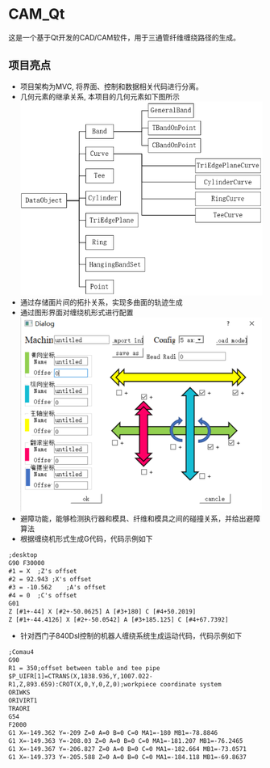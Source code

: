 # CAM_Qt
这是一个基于Qt开发的CAD/CAM软件，用于三通管纤维缠绕路径的生成。


## 项目亮点
- 项目架构为MVC, 将界面、控制和数据相关代码进行分离。
- 几何元素的继承关系, 本项目的几何元素如下图所示</br>
![几何元素间的继承关系](https://github.com/jihaoqin/CAM_Qt/blob/master/docs/%E7%BB%A7%E6%89%BF%E5%85%B3%E7%B3%BB.png)
- 通过存储面片间的拓扑关系，实现多曲面的轨迹生成
- 通过图形界面对缠绕机形式进行配置</br>
![](https://github.com/jihaoqin/CAM_Qt/blob/master/docs/%E6%9C%BA%E5%BA%8A%E9%85%8D%E7%BD%AE.png)
- 避障功能，能够检测执行器和模具、纤维和模具之间的碰撞关系，并给出避障算法
- 根据缠绕机形式生成G代码，代码示例如下
```
;desktop
G90 F30000
#1 = X	;Z's offset
#2 = 92.943	;X's offset
#3 = -10.562	;A's offset
#4 = 0	;C's offset
G01
Z [#1+-44] X [#2+-50.0625] A [#3+180] C [#4+50.2019]
Z [#1+-44.4126] X [#2+-50.0542] A [#3+185.125] C [#4+67.7392]
```
- 针对西门子840Dsl控制的机器人缠绕系统生成运动代码，代码示例如下
```
;Comau4
G90
R1 = 350;offset between table and tee pipe 
$P_UIFR[1]=CTRANS(X,1838.936,Y,1007.022-R1,Z,893.659):CROT(X,0,Y,0,Z,0);workpiece coordinate system
ORIWKS
ORIVIRT1
TRAORI
G54
F2000
G1 X=-149.362 Y=-209 Z=0 A=0 B=0 C=0 MA1=-180 MB1=-78.8846
G1 X=-149.363 Y=-208.03 Z=0 A=0 B=0 C=0 MA1=-181.207 MB1=-76.2465
G1 X=-149.367 Y=-206.827 Z=0 A=0 B=0 C=0 MA1=-182.664 MB1=-73.0571
G1 X=-149.373 Y=-205.588 Z=0 A=0 B=0 C=0 MA1=-184.118 MB1=-69.8637
```

